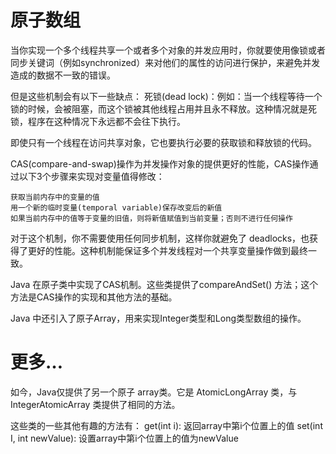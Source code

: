 原子数组
==
当你实现一个多个线程共享一个或者多个对象的并发应用时，你就要使用像锁或者同步关键词（例如synchronized）来对他们的属性的访问进行保护，来避免并发造成的数据不一致的错误。

但是这些机制会有以下一些缺点：
死锁(dead lock)：例如：当一个线程等待一个锁的时候，会被阻塞，而这个锁被其他线程占用并且永不释放。这种情况就是死锁，程序在这种情况下永远都不会往下执行。

即使只有一个线程在访问共享对象，它也要执行必要的获取锁和释放锁的代码。

CAS(compare-and-swap)操作为并发操作对象的提供更好的性能，CAS操作通过以下3个步骤来实现对变量值得修改：

    获取当前内存中的变量的值
    用一个新的临时变量(temporal variable)保存改变后的新值
    如果当前内存中的值等于变量的旧值，则将新值赋值到当前变量；否则不进行任何操作

对于这个机制，你不需要使用任何同步机制，这样你就避免了 deadlocks，也获得了更好的性能。这种机制能保证多个并发线程对一个共享变量操作做到最终一致。

Java 在原子类中实现了CAS机制。这些类提供了compareAndSet() 方法；这个方法是CAS操作的实现和其他方法的基础。

Java 中还引入了原子Array，用来实现Integer类型和Long类型数组的操作。


更多…
==

如今，Java仅提供了另一个原子 array类。它是 AtomicLongArray 类，与 IntegerAtomicArray 类提供了相同的方法。

这些类的一些其他有趣的方法有：
get(int i): 返回array中第i个位置上的值
set(int I, int newValue): 设置array中第i个位置上的值为newValue
